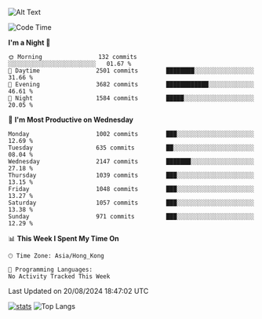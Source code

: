 ![Alt Text](https://media.tenor.com/3Gehha8RO-sAAAAC/goose-dance.gif)

<!--START_SECTION:waka-->
![Code Time](http://img.shields.io/badge/Code%20Time-289%20hrs%2029%20mins-blue)

**I'm a Night 🦉** 

```text
🌞 Morning                132 commits         ░░░░░░░░░░░░░░░░░░░░░░░░░   01.67 % 
🌆 Daytime                2501 commits        ████████░░░░░░░░░░░░░░░░░   31.66 % 
🌃 Evening                3682 commits        ████████████░░░░░░░░░░░░░   46.61 % 
🌙 Night                  1584 commits        █████░░░░░░░░░░░░░░░░░░░░   20.05 % 
```
📅 **I'm Most Productive on Wednesday** 

```text
Monday                   1002 commits        ███░░░░░░░░░░░░░░░░░░░░░░   12.69 % 
Tuesday                  635 commits         ██░░░░░░░░░░░░░░░░░░░░░░░   08.04 % 
Wednesday                2147 commits        ███████░░░░░░░░░░░░░░░░░░   27.18 % 
Thursday                 1039 commits        ███░░░░░░░░░░░░░░░░░░░░░░   13.15 % 
Friday                   1048 commits        ███░░░░░░░░░░░░░░░░░░░░░░   13.27 % 
Saturday                 1057 commits        ███░░░░░░░░░░░░░░░░░░░░░░   13.38 % 
Sunday                   971 commits         ███░░░░░░░░░░░░░░░░░░░░░░   12.29 % 
```


📊 **This Week I Spent My Time On** 

```text
🕑︎ Time Zone: Asia/Hong_Kong

💬 Programming Languages: 
No Activity Tracked This Week
```


 Last Updated on 20/08/2024 18:47:02 UTC
<!--END_SECTION:waka-->
[![stats](https://github-readme-stats-rose-phi.vercel.app/api?username=jxncted&count_private=true)](https://github.com/jxncted/github-readme-stats)
![Top Langs](https://github-readme-stats-rose-phi.vercel.app/api/top-langs/?username=jxncted\&layout=compact&hide=c,assembly,jupyter%20notebook)
